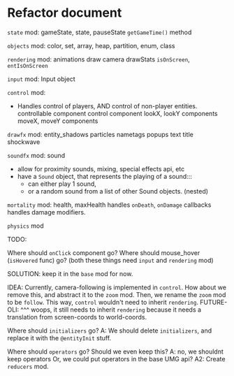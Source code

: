 

# Refactor document

`state` mod:
gameState, state, pauseState
`getGameTime()` method



`objects` mod:
color, set, array, heap, partition, enum, class




`rendering` mod:
animations
draw
camera
drawStats
`isOnScreen`, `entIsOnScreen`




`input` mod:
Input object



`control` mod:
- Handles control of players, AND control of non-player entities.
controllable component
control component
lookX, lookY components
moveX, moveY components



`drawfx` mod:
entity_shadows
particles
nametags
popups
text
title
shockwave


`soundfx` mod:
sound
- allow for proximity sounds, mixing, special effects api, etc
- have a `Sound` object, that represents the playing of a sound:::
    - can either play 1 sound,
    - or a random sound from a list of other Sound objects.  (nested)



`mortality` mod:
health, maxHealth
handles `onDeath`, `onDamage` callbacks
handles damage modifiers.



`physics` mod






TODO:

Where should `onClick` component go?
Where should mouse_hover (`isHovered` func) go?
(both these things need `input` and `rendering` mod)

SOLUTION: keep it in the `base` mod for now.



IDEA:
Currently, camera-following is implemented in `control`.
How about we remove this, and abstract it to the `zoom` mod.
Then, we rename the `zoom` mod to be `follow`.
This way, `control` wouldn't need to inherit `rendering`.
FUTURE-OLI: ^^^ woops, it still needs to inherit `rendering` because
it needs a translation from screen-coords to world-coords.



Where should `initializers` go?
A: We should delete `initializers`, and replace it with 
the `@entityInit` stuff.



Where should `operators` go? Should we even keep this?
A: no, we shouldnt keep operators
Or, we could put operators in the base UMG api?
A2: Create `reducers` mod.

